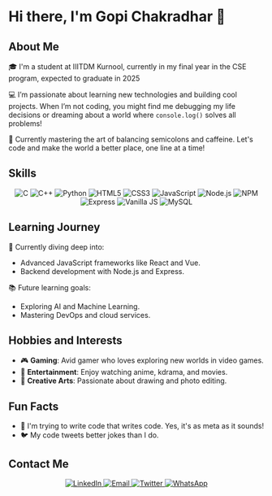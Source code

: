 # Hi there, I'm Gopi Chakradhar 👋

## About Me
🎓 I'm a student at IIITDM Kurnool, currently in my final year in the CSE program, expected to graduate in 2025 

💻 I’m passionate about learning new technologies and building cool projects. When I’m not coding, you might find me debugging my life decisions or dreaming about a world where `console.log()` solves all problems!

🌱 Currently mastering the art of balancing semicolons and caffeine. Let's code and make the world a better place, one line at a time!

## Skills

<p align="center">
  <img src="https://img.shields.io/badge/C-00599C?style=for-the-badge&logo=c&logoColor=white" alt="C"/>
  <img src="https://img.shields.io/badge/C++-00599C?style=for-the-badge&logo=c%2B%2B&logoColor=white" alt="C++"/>
  <img src="https://img.shields.io/badge/Python-3776AB?style=for-the-badge&logo=python&logoColor=white" alt="Python"/>
  <img src="https://img.shields.io/badge/HTML5-E34F26?style=for-the-badge&logo=html5&logoColor=white" alt="HTML5"/>
  <img src="https://img.shields.io/badge/CSS3-1572B6?style=for-the-badge&logo=css3&logoColor=white" alt="CSS3"/>
  <img src="https://img.shields.io/badge/JavaScript-F7DF1E?style=for-the-badge&logo=javascript&logoColor=black" alt="JavaScript"/>
  <img src="https://img.shields.io/badge/Node.js-339933?style=for-the-badge&logo=node.js&logoColor=white" alt="Node.js"/>
  <img src="https://img.shields.io/badge/NPM-CB3837?style=for-the-badge&logo=npm&logoColor=white" alt="NPM"/>
  <img src="https://img.shields.io/badge/Express-000000?style=for-the-badge&logo=express&logoColor=white" alt="Express"/>
  <img src="https://img.shields.io/badge/Vanilla%20JS-F7DF1E?style=for-the-badge&logo=javascript&logoColor=black" alt="Vanilla JS"/>
  <img src="https://img.shields.io/badge/MySQL-4479A1?style=for-the-badge&logo=mysql&logoColor=white" alt="MySQL"/>
</p>

## Learning Journey

🚀 Currently diving deep into:
- Advanced JavaScript frameworks like React and Vue.
- Backend development with Node.js and Express.

📚 Future learning goals:
- Exploring AI and Machine Learning.
- Mastering DevOps and cloud services.

## Hobbies and Interests

- 🎮 **Gaming**: Avid gamer who loves exploring new worlds in video games.
- 🎥 **Entertainment**: Enjoy watching anime, kdrama, and movies.
- 🎨 **Creative Arts**: Passionate about drawing and photo editing.

## Fun Facts

- 🤖 I'm trying to write code that writes code. Yes, it's as meta as it sounds!
- 🐦 My code tweets better jokes than I do.

## Contact Me

<p align="center">
  <a href="https://www.linkedin.com/in/gopi-chakradhar-0a65b32b2">
    <img src="https://img.shields.io/badge/LinkedIn-0077B5?style=for-the-badge&logo=linkedin&logoColor=white" alt="LinkedIn"/>
  </a>
  <a href="mailto:mailtopandug771@gmail.com">
    <img src="https://img.shields.io/badge/Email-D14836?style=for-the-badge&logo=gmail&logoColor=white" alt="Email"/>
  </a>
  <a href="https://x.com/chakradhar_gopi">
    <img src="https://img.shields.io/badge/Twitter-1DA1F2?style=for-the-badge&logo=twitter&logoColor=white" alt="Twitter"/>
  </a>
  <a href="https://wa.me/916302511822">
    <img src="https://img.shields.io/badge/WhatsApp-25D366?style=for-the-badge&logo=whatsapp&logoColor=white" alt="WhatsApp"/>
  </a>
</p>
